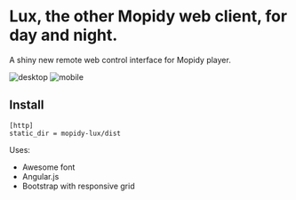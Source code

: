 # Lux, the other Mopidy web client, for day and night.

A shiny new remote web control interface for Mopidy player.

![desktop](https://dl.dropboxusercontent.com/u/302704/test.gif "desktop")
![mobile](http://screencloud.net//img/screenshots/58213227b6d7b5c012130b6f7a504665.png "mobile")

## Install

```
[http]
static_dir = mopidy-lux/dist
```

Uses:
 
 - Awesome font
 - Angular.js
 - Bootstrap with responsive grid


